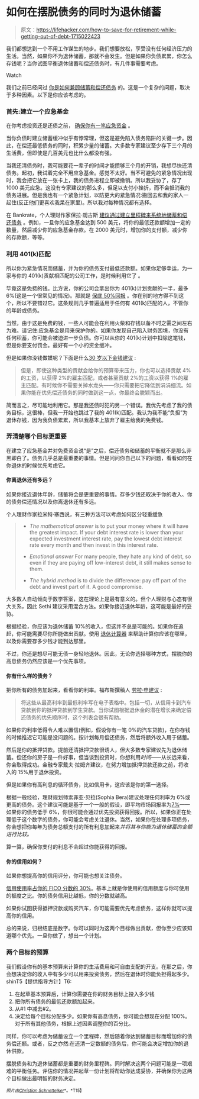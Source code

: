 # 如何在摆脱债务的同时为退休储蓄

> 原文：<https://lifehacker.com/how-to-save-for-retirement-while-getting-out-of-debt-1715022423>

我们都想达到一个不用工作谋生的地步。我们想要放松，享受没有任何经济压力的生活。当然，如果你不为退休储蓄，那就不会发生。但是如果你负债累累，你怎么存钱呢？当你试图平衡退休储蓄和偿还债务时，有几件事需要考虑。

Watch

我们之前已经问过 [你是如何兼顾储蓄和偿还债务](http://lifehacker.com/how-do-you-save-for-the-future-and-pay-down-debt-at-the-5993036#_ga=1.120431752.1268082208.1431441811) 的。这是一个复杂的问题，取决于多种因素。以下是你应该考虑的。

### **首先:建立一个应急基金**

在你考虑投资还是还债之前， [确保你有一笔应急资金](http://twocents.lifehacker.com/how-to-grow-an-emergency-fund-from-modest-savings-1638409351) 。

当你负债时建立储蓄缓冲似乎有悖常理，但这是避免陷入债务陷阱的关键一步。因此，在偿还最低债务的同时，积累少量的储蓄。大多数专家建议至少存下三个月的生活费，但即使是几百美元也比什么都没有强。

当我还清债务时，我可能要花一辈子的时间才能攒够三个月的开销，我想尽快还清债务。起初，我试着完全不用应急基金。感觉不太好。当不可避免的紧急情况出现时，我会把它放在一张卡上，我的债务进程立即被撤销。所以我妥协了，存了 1000 美元应急。这没有专家建议的那么多，但足以支付小挫折，而不会抵消我的债务进展。但是我也有一个紧急计划，以防更大的紧急情况:搬回去和我的家人一起住(反正他们更喜欢我呆在家里)。所以我对每种情况都有选择。

在 Bankrate，个人理财作家保拉·朗古斯 [建议通过建立里程碑来系统地储蓄和偿还债务](http://www.bankrate.com/finance/savings/should-you-pay-debt-before-saving-1.aspx) 。例如，一旦你的应急基金达到 500 美元，将你的最低还款额增加一定的数量，然后减少你的应急基金存款。在 2000 美元时，增加你的支付额，减少你的存款额，等等。

### 利用 401(k)匹配

所以你为紧急情况而储蓄，并为你的债务支付最低还款额。如果你足够幸运，为一家与你的 401(k)贡献相匹配的公司工作，是时候利用它了 。

毕竟这是免费的钱。比方说，你的公司会拿出你为 401(k)计划贡献的一半，最多 6%(这是一个很常见的情况)。那就是 [保底 50%回报](http://lifehacker.com/double-your-investments-guaranteed-why-you-shouldnt-p-33062119) 。你在别的地方得不到这个，所以不要错过它。这条规则几乎普遍适用于任何有 401(k)匹配的人，不管你的年龄或债务。

当然，由于这是免费的钱，一些人可能会在利用火柴和存钱以备不时之需之间左右为难。请记住:应急基金是用来保护你的。如果你发现自己陷入财务困境，你没有任何积蓄，你可能会被迫进一步负债。你可以从你的 401(k)计划中扣除这笔钱，但是你要支付罚金。最好有一个小的资金缓冲。

但是如果你没钱做媒呢？下面是什么[30 岁以下金钱建议](http://www.moneyunder30.com/should-you-delay-retirement-contributions-to-pay-off-debt#POQk1FmEhayu45Tv.99) :

> 但是，即使这种类型的贡献会给你的预算带来压力，你也可以选择贡献 4%的工资，以获得 2%的雇主匹配，或者甚至贡献 2%的工资以获得 1%的雇主匹配。有时候你不需要关掉水龙头——你只需要把它降低到涓涓细流。如果你能在优先偿还债务的同时做到这一点，你最终会脱颖而出。

简而言之，尽可能地利用它。那是我还债时犯的另一个错误。我优先考虑了我的债务目标，这很棒，但我一开始也跳过了我的 401(k)匹配。我认为我不能“负担”为退休存钱，因为我负债累累，所以我基本上放弃了雇主给我的免费钱。

### 弄清楚哪个目标更重要

在建立了应急基金并对免费资金说“是”之后，偿还债务和储蓄的平衡就不是那么非黑即白了。债务几乎总是最重要的事情。但是问问你自己以下的问题，看看如何在你退休的时候优先考虑它。

#### 你离退休还有多远？

如果你接近退休年龄，储蓄将会是更重要的事情。存多少钱还取决于你的收入、你的债务偿还情况以及你离退休还有多远。

个人理财作家拉米特·塞西说，有三种方法可以考虑如何区分轻重缓急

> *   *The mathematical answer* is to put your money where it will have the greatest impact. If your debt interest rate is lower than your expected investment interest rate, pay the lowest debt interest rate every month and then invest in this interest rate.
>     
> *   *Emotional answer* For many people, they hate any kind of debt, so even if they are paying off low-interest debt, it still makes sense to them.
>     
> *   *The hybrid method* is to divide the difference: pay off part of the debt and invest part of it. A good compromise.

大多数人自动倾向于数学答案，这在理论上是最有意义的。但个人理财与心态有很大关系，因此 Sethi 建议采用混合方法。如果你接近退休年龄，这可能是最好的妥协。

根据经验，你应该为退休储蓄 10%的收入，但这并不总是可能的。如果你在追赶，你可能需要尽你所能做出贡献。使用 [退休计算器](https://www.calcxml.com/calculators/retirement-calculator) 来帮助计算你应该在哪里，以及你需要存多少钱才能到达那里。

不过，你还是想尽可能无债一身轻地退休。因此，无论你选择哪种方式，摆脱你的高息债务仍然应该是一个优先事项。

#### 你有什么样的债务？

把你所有的债务加起来，看看你的利率。福布斯撰稿人 [劳拉·申建议](http://www.forbes.com/sites/laurashin/2015/02/17/debt-vs-retirement-how-much-to-put-toward-each/) :

> 将这些从最高利率到最低利率写在电子表格中。包括一切，从信用卡到汽车贷款到你的抵押贷款到学生贷款。当你试图根据退休金的潜在增长来确定偿还债务的优先顺序时，这个列表会很有帮助。

如果你的利率低得令人难以置信(例如，假设你有一笔 0%的汽车贷款)，在你存钱的时候推迟它可能是没问题的。按计划每月偿还债务，然后将额外收入用于储蓄。

然后是你的抵押贷款。提前还清抵押贷款很诱人，但大多数专家建议先为退休储蓄。偿还你的房子是一件好事，但当谈到投资时，你想利用*时间*——从长远来看，你会取得成功。金融专家戴夫·拉姆齐建议，在努力增加抵押贷款还款之前，将收入的 15%用于退休投资。

但是如果你有高利息的循环债务，比如信用卡，这应该是你的第一选择。

根据一般经验，理财规划师索菲亚·贝拉(Sophia Bera)建议处理任何利率为 6%或更高的债务。这个建议可能是基于一个一般的假设，即平均市场回报率为[7%](http://www.thesimpledollar.com/where-does-7-come-from-when-it-comes-to-long-term-stock-returns/)——如果你的债务低于 6%，你很可能会通过优先投资获得回报。所以，如果你正在处理低于这个数字的债务，你可能会考虑关注退休。当然，如果你在处理多项债务，你会想把你每年为债务总额支付的所有利息加起来*并将其与你能为退休储蓄的金额进行比较。*

算一算，确保你支付的利息不会超过你能获得的回报。

#### 你的信用如何？

如果你想提高你的信用评分，你可能也想关注债务。

[信用使用率占你的 FICO 分数的 30%](http://lifehacker.com/how-to-boost-and-maintain-your-credit-score-explained-1639207805#_ga=1.120431752.1268082208.1431441811)。基本上就是你使用的信用额度与你可使用的额度之比。你的债务信用比越低，你的分数就越高。

如果你试图获得抵押贷款或购买汽车，你可能需要优先考虑债务，这样你就可以提高你的信用。

总的来说，归根结底是数字。你可以同时为这两个目标做出贡献，但你至少应该知道哪个优先。一旦你做了，想出一个计划。

### 两个目标的预算

我们假设你有的基本预算来计算你的生活费用和可自由支配的开支。在那之后，你会想决定你的收入中有多少可以用来投资债务，然后在退休时你能负担得起多少。shinT5【提供指导方针】T6:

1.  在起草基本预算后，计算你需要在你的财务目标上投入多少钱
2.  把你所有债务的最低还款额加起来。
3.  从#1 中减去#2。
4.  决定给每个目标分配多少。如果你有高息债务，你可能会想现在分配 100%。对于所有其他债务，根据上述因素调整你的百分比。

同样，你可以考虑为储蓄设立一个里程碑，然后随着你达到储蓄目标而增加你的债务偿还额。或者，反之亦然:在还清一定数额的债务后，你可能会决定增加你的退休供款。

摆脱债务和为退休储蓄都是重要的财务里程碑。同时解决这两个问题可能是一项艰难的平衡任务。评估你的情况并起草一份计划将帮助你达成妥协，并确保你为这两个目标做出最明智的财务决定。

<small>*照片由*</small>[<small>*Christian Schnettelker*</small>](https://www.flickr.com/photos/manoftaste-de/15731043235/in/photolist-pY6H6n-7nJqSH-q4N38e-rDT6pt-rjEnq8-5Fzyps-cUomdJ-cUeD9C-e5DqYq-cUfnLh-4nHEcp-e5DuK3-6o57sb-cUfutL-9TGd3J-ftUx2m-7hnZqF-dWWxdc-bH5xuX-dTAKAs-opupcx-7mrmxa-dTC5T3-buaJxY-ha6KD7-4PPVP7-dTAKQL-5Sb9JA-9wkRVT-bH5xHV-8UGqWm-dSzPuE-dTwks6-s87ysU-dTC1cN-dTC3C5-dTwdCF-kT4Ksw-5tEWDd-iQ9KD7-jcmzWm-jcjeMt-bV6Vif-bf43F8-ir79jd-pRwebJ-dTC4U1-9VVvth-6gj36L-pcNZj7)<small>*。*T15】</small>